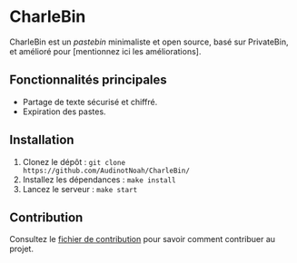 # CharleBin

CharleBin est un *pastebin* minimaliste et open source, basé sur PrivateBin, et amélioré pour [mentionnez ici les améliorations].

## Fonctionnalités principales

*   Partage de texte sécurisé et chiffré.
*   Expiration des pastes.

## Installation

1.  Clonez le dépôt : `git clone https://github.com/AudinotNoah/CharleBin/`
2.  Installez les dépendances : `make install`
3.  Lancez le serveur : `make start`


## Contribution

Consultez le [fichier de contribution](CONTRIBUTING.md) pour savoir comment contribuer au projet.
